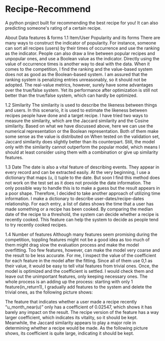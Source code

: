 # Recipe-Recommend
A python project built for recommending the best recipe for you!
It can also predicting someone's rating of a certain recipe.

About Data features & forms
1.1 Item/User Popularity and its forms
There are many ways to construct the indicator of popularity. For instance, someone can sort all recipes (users) by their times of occurrence and use the ranking as the indicator. People can also draw a line between popular recipes and unpopular ones, and use a Boolean value as the indicator. Directly using the value of occurrence times is another way to deal with the data.
When it comes to the competition, I find the ranking and the value-based system does not as good as the Boolean-based system. I am assured that the ranking system is penalizing entries unreasonably, so it should not be adopted. The real-value metrics, however, surely have some advantages over the true/false system. Yet its performance after optimization is still not better than the true/false system, which can hardly be optimized.
          


1.2 Similarity
The similarity is used to describe the likeness between things and users. In this scenario, it is used to estimate the likeness between recipes people have done and a target recipe. I have tried two ways to measure the similarity, which are the Jaccard similarity and the Cosine similarity. Based on what we have discussed above, here we can use the numerical representation or the Boolean representation. Both of them make some sense as the value is distributed on When tested on the validation set, Jaccard similarity does slightly better than its counterpart. Still, the model only with the similarity cannot outperform the popular model, which means I should at least consider using them with a combination or give up similarity features.
  

1.3 Date
The date is also a vital feature of describing events. They appear in every record and can be extracted easily. At the very beginning, I use a dictionary that maps (u, i) tuple to the date. But soon I find this method does not work on the test set as it does not provide the date information. The only possible way to handle this is to make a guess but the result appears in a poor shape. Therefore, I decided to take another approach of utilizing time information. I make a dictionary to describe user-dates/recipe-dates relationship. For each entry, a list of dates shows the time that a user has made something or a recipe has been cooked. By comparing the median date of the recipe to a threshold, the system can decide whether a recipe is recently cooked. This feature can help the system to decide as people tend to try recently cooked recipes.
 

1.4 Number of features
Although many features seem promising during the competition, toppling features might not be a good idea as too much of them might drag slow the evaluation process and make the model overfitting. Too few features, however, can make the model very coarse and the result to be less accurate.
For me, I inspect the value of the coefficient for each feature in the model after the fitting. Since all of them use 0,1 as their value, it would be easy to tell vital features from trivial ones. Once, the model is optimized and the coefficient is settled. I would check them and leave out the unimportant features, only keeping necessary ones. The whole process is an adding up the process: starting with only 1 feature(in_return1), I gradually add features to the system and delete the trivial ones, as the following picture shows:
 
 
The feature that indicates whether a user made a recipe recently “u_month_near(u)” only has a coefficient of 0.02547, which shows it has barely any impact on the result. The recipe version of the feature has a way larger coefficient, which indicates its vitality, so it should be kept.
Meanwhile, the Jaccard similarity appears to play a major role in determining whether a recipe would be made. As the following picture shows, its coefficient is quite large, indicating it should be kept.
